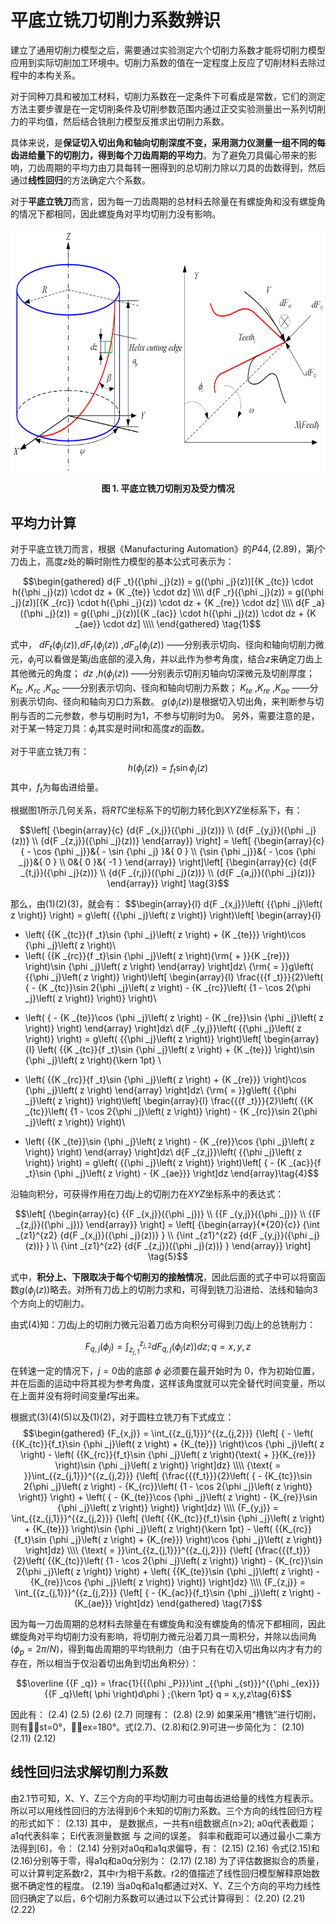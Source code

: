 # 平底立铣刀切削力系数辨识
建立了通用切削力模型之后，需要通过实验测定六个切削力系数才能将切削力模型应用到实际切削加工环境中。切削力系数的值在一定程度上反应了切削材料去除过程中的本构关系。

对于同种刀具和被加工材料，切削力系数在一定条件下可看成是常数，它们的测定方法主要步骤是在一定切削条件及切削参数范围内通过正交实验测量出一系列切削力的平均值，然后结合铣削力模型反推求出切削力系数。

具体来说，是<b>保证切入切出角和轴向切削深度不变，采用测力仪测量一组不同的每齿进给量下的切削力，得到每个刀齿周期的平均力</b>。为了避免刀具偏心带来的影响，刀齿周期的平均力由刀具每转一圈得到的总切削力除以刀具的齿数得到，然后通过<b>线性回归</b>的方法确定六个系数。

对于<b>平底立铣刀</b>而言，因为每一刀齿周期的总材料去除量在有螺旋角和没有螺旋角的情况下都相同，因此螺旋角对平均切削力没有影响。

<div align = "center">

<img src = "1.png"  width = "675" height = "388.5" alt = "Flat—end" title = "Flat—end">

</div>

<p align = "center"><b>图 1.  平底立铣刀切削刃及受力情况 </b> </p>

##	平均力计算
对于平底立铣刀而言，根据《Manufacturing Automation》的$P44,(2.89)$，第$j$个刀齿上，高度$z$处的瞬时刚性力模型的基本公式可表示为：

$$\begin{gathered}
  d{F _t}({\phi _j}(z)) = g({\phi _j}(z))[{K _{tc}} \cdot h({\phi _j}(z)) \cdot dz + {K _{te}} \cdot dz] \\\\
  d{F _r}({\phi _j}(z)) = g({\phi _j}(z))[{K _{rc}} \cdot h({\phi _j}(z)) \cdot dz + {K _{re}} \cdot dz] \\\\
  d{F _a}({\phi _j}(z)) = g({\phi _j}(z))[{K _{ac}} \cdot h({\phi _j}(z)) \cdot dz + {K _{ae}} \cdot dz] \\\\
\end{gathered} \tag{1}$$

式中， $dF _t({\phi _j}(z))$,$dF _r({\phi _j}(z))$ ,$dF _a({\phi _j}(z))$ ——分别表示切向、径向和轴向切削力微元，${\phi _j}$可以看做是第$j$齿底部的浸入角，并以此作为参考角度，结合$z$来确定刀齿上其他微元的角度；
$d z$ ,$h({\phi _j}(z))$ ——分别表示切削刃轴向切深微元及切削厚度；
$K _{tc}$ ,$K _{rc}$ ,$K _{ac}$ ——分别表示切向、径向和轴向切削力系数；
$K _{te}$ ,$K _{re}$ ,$K _{ae}$ ——分别表示切向、径向和轴向刃口力系数。
$g({\phi _j}(z))$是根据切入切出角，来判断参与切削与否的二元参数，参与切削时为$1$，不参与切削时为$0$。
另外，需要注意的是，对于某一特定刀具：$\phi _j$其实是时间$t$和高度$z$的函数。

对于平底立铣刀有：
$$ h({\phi _j}(z)) = {f _{t}}\sin {\phi _j}(z) \tag{2}$$
其中，$f _t$为每齿进给量。

根据图1所示几何关系，将$RTC$坐标系下的切削力转化到$XYZ$坐标系下，有：

$$\left[ {\begin{array}{c}
  {d{F _{x,j}}({\phi _j}(z))} \\
  {d{F _{y,j}}({\phi _j}(z))} \\
  {d{F _{z,j}}({\phi _j}(z))}
\end{array}} \right] = \left[ {\begin{array}{c}
  { - \cos {\phi _j}}&{ - \sin {\phi _j} }&{ 0 } \\
  {\sin {\phi _j}}&{ - \cos {\phi _j}}&{ 0 } \\
  0&{ 0 }&{ -1 }
\end{array}} \right]\left[ {\begin{array}{c}
  {d{F _{t,j}}({\phi _j}(z))} \\
  {d{F _{r,j}}({\phi _j}(z))} \\
  {d{F _{a,j}}({\phi _j}(z))}
\end{array}} \right] \tag{3}$$

那么，由$(1)(2)(3)$，就会有：
$$\begin{array}{l}
d{F _{x,j}}\left( {{\phi _j}\left( z \right)} \right) = g\left( {{\phi _j}\left( z \right)} \right)\left[ \begin{array}{l}
 - \left( {{K _{tc}}{f _t}\sin {\phi _j}\left( z \right) + {K _{te}}} \right)\cos {\phi _j}\left( z \right)\\
 - \left( {{K _{rc}}{f _t}\sin {\phi _j}\left( z \right){\rm{ + }}{K _{re}}} \right)\sin {\phi _j}\left( z \right)
\end{array} \right]dz\\
{\rm{ = }}g\left( {{\phi _j}\left( z \right)} \right)\left[ \begin{array}{l}
\frac{{{f _t}}}{2}\left( { - {K _{tc}}\sin 2{\phi _j}\left( z \right) - {K _{rc}}\left( {1 - \cos 2{\phi _j}\left( z \right)} \right)} \right)\\
 + \left( { - {K _{te}}\cos {\phi _j}\left( z \right) - {K _{re}}\sin {\phi _j}\left( z \right)} \right)
\end{array} \right]dz\\
d{F _{y,j}}\left( {{\phi _j}\left( z \right)} \right) = g\left( {{\phi _j}\left( z \right)} \right)\left[ \begin{array}{l}
\left( {{K _{tc}}{f _t}\sin {\phi _j}\left( z \right) + {K _{te}}} \right)\sin {\phi _j}\left( z \right){\kern 1pt} \\
 - \left( {{K _{rc}}{f _t}\sin {\phi _j}\left( z \right) + {K _{re}}} \right)\cos {\phi _j}\left( z \right)
\end{array} \right]dz\\
{\rm{ = }}g\left( {{\phi _j}\left( z \right)} \right)\left[ \begin{array}{l}
\frac{{{f _t}}}{2}\left( {{K _{tc}}\left( {1 - \cos 2{\phi _j}\left( z \right)} \right) - {K _{rc}}\sin 2{\phi _j}\left( z \right)} \right)\\
 + \left( {{K _{te}}\sin {\phi _j}\left( z \right) - {K _{re}}\cos {\phi _j}\left( z \right)} \right)
\end{array} \right]dz\\
d{F _{z,j}}\left( {{\phi _j}\left( z \right)} \right) = g\left( {{\phi _j}\left( z \right)} \right)\left[ { - {K _{ac}}{f _t}\sin {\phi _j}\left( z \right) - {K _{ae}}} \right]dz
\end{array}\tag{4}$$




沿轴向积分，可获得作用在刀齿$j$上的切削力在$XYZ$坐标系中的表达式：

$$\left[ {\begin{array}{c}
  {{F _{x,j}}({\phi _j})} \\
  {{F _{y,j}}({\phi _j})} \\
  {{F _{z,j}}({\phi _j})}
\end{array}} \right] = \left[ {\begin{array}{*{20}{c}}
  {\int _{z1}^{z2} {d{F _{x,j}}({\phi _j}(z))} } \\
  {\int _{z1}^{z2} {d{F _{y,j}}({\phi _j}(z))} } \\
  {\int _{z1}^{z2} {d{F _{z,j}}({\phi _j}(z))} }
\end{array}} \right] \tag{5}$$

式中，<b>积分上、下限取决于每个切削刃的接触情况</b>，因此后面的式子中可以将窗函数$g({\phi _j}(z))$略去。对所有刀齿上的切削力求和，可得到铣刀沿进给、法线和轴向3个方向上的切削力。

由式$(4)$知：刀齿$j$上的切削力微元沿着刀齿方向积分可得到刀齿$j$上的总铣削力：

$${F _{q,j} }\left( {{\phi _j}} \right) = \int _{{z _{j,1}}}^{{z _{j,2}}} {d{F _{q,j}}\left( {\phi _j}(z) \right)dz } ;q = x,y,z\tag{5}$$

在转速一定的情况下，$j=0$齿的底部 $\phi$ 必须要在最开始时为 $0$，作为初始位置，并在后面的运动中将其视为参考角度，这样该角度就可以完全替代时间变量，所以在上面并没有将时间变量$t$写出来。

根据式$(3)(4)(5)$以及$(1)(2)$，对于圆柱立铣刀有下式成立：
$$\begin{gathered}
  {F_{x,j}} = \int_{{z_{j,1}}}^{{z_{j,2}}} {\left[ { - \left( {{K_{tc}}{f_t}\sin {\phi _j}\left( z \right) + {K_{te}}} \right)\cos {\phi _j}\left( z \right) - \left( {{K_{rc}}{f_t}\sin {\phi _j}\left( z \right){\text{ + }}{K_{re}}} \right)\sin {\phi _j}\left( z \right)} \right]dz}  \\\\
  {\text{ = }}\int_{{z_{j,1}}}^{{z_{j,2}}} {\left[ {\frac{{{f_t}}}{2}\left( { - {K_{tc}}\sin 2{\phi _j}\left( z \right) - {K_{rc}}\left( {1 - \cos 2{\phi _j}\left( z \right)} \right)} \right) + \left( { - {K_{te}}\cos {\phi _j}\left( z \right) - {K_{re}}\sin {\phi _j}\left( z \right)} \right)} \right]dz}  \\\\
  {F_{y,j}} = \int_{{z_{j,1}}}^{{z_{j,2}}} {\left[ {\left( {{K_{tc}}{f_t}\sin {\phi _j}\left( z \right) + {K_{te}}} \right)\sin {\phi _j}\left( z \right){\kern 1pt}  - \left( {{K_{rc}}{f_t}\sin {\phi _j}\left( z \right) + {K_{re}}} \right)\cos {\phi _j}\left( z \right)} \right]dz}  \\\\
  {\text{ = }}\int_{{z_{j,1}}}^{{z_{j,2}}} {\left[ {\frac{{{f_t}}}{2}\left( {{K_{tc}}\left( {1 - \cos 2{\phi _j}\left( z \right)} \right) - {K_{rc}}\sin 2{\phi _j}\left( z \right)} \right) + \left( {{K_{te}}\sin {\phi _j}\left( z \right) - {K_{re}}\cos {\phi _j}\left( z \right)} \right)} \right]dz}  \\\\
  {F_{z,j}} = \int_{{z_{j,1}}}^{{z_{j,2}}} {\left[ { - {K_{ac}}{f_t}\sin {\phi _j}\left( z \right) - {K_{ae}}} \right]dz}
\end{gathered} \tag{7}$$

因为每一刀齿周期的总材料去除量在有螺旋角和没有螺旋角的情况下都相同，因此螺旋角对平均切削力没有影响，将切削力微元沿着刀具一周积分，并除以齿间角$(\phi _p=2\pi/N)$，得到每齿周期的平均铣削力（由于只有在切入切出角以内才有力的存在，所以相当于仅沿着切出角到切出角积分）：

$$\overline {{F _q}}  = \frac{1}{{{\phi _P}}}\int _{{\phi _{st}}}^{{\phi _{ex}}} {{F _q}\left( \phi  \right)d\phi } ;{\kern 1pt} q = x,y,z\tag{6}$$


因此有：
	  	(2.4)
	  	(2.5)
	  	(2.6)
	  	(2.7)
同理有：
	  	(2.8)
	  	(2.9)
如果采用“槽铣”进行切削，则有st=0°，ex=180°。式(2.7)、(2.8)和(2.9)可进一步简化为：
	  	(2.10)
	  	(2.11)
	  	(2.12)
##	线性回归法求解切削力系数
由2.1节可知，X、Y、Z三个方向的平均切削力可由每齿进给量的线性方程表示。所以可以用线性回归的方法得到6个未知的切削力系数。三个方向的线性回归方程的形式如下：
	  	(2.13)
其中， 是数据点，一共有n组数据点(n>2); 
a0q代表截距；
a1q代表斜率；
Ei代表测量数据 与 之间的误差。
斜率和截距可以通过最小二乘方法得到[6]，令：
	  	(2.14)
分别对a0q和a1q求偏导，有：
	  	(2.15)
	  	(2.16)
令式(2.15)和(2.16)分别等于零，得a1q和a0q分别为：
	  	(2.17)
	  	(2.18)
为了评估数据拟合的质量，可以计算判定系数r2，其中r为相干系数。r2的值描述了线性回归模型解释原始数据不确定性的程度。
	  	(2.19)
当a0q和a1q都通过对X、Y、Z三个方向的平均力线性回归确定了以后，6个切削力系数可以通过以下公式计算得到：
	  	(2.20)
	  	(2.21)
	  	(2.22)
